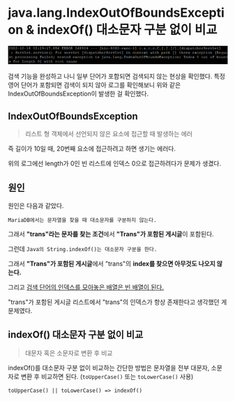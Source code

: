 # java.lang.IndexOutOfBoundsException & indexOf() 대소문자 구분 없이 비교

![](../../../../public/assets/2022-10-18-08-51-15-image.png)

검색 기능을 완성하고 나니 일부 단어가 포함되면 검색되지 않는 현상을 확인했다. 특정 영어 단어가 포함되면 검색이 되지 않아 로그를 확인해보니 위와 같은 IndexOutOfBoundsException이 발생한 걸 확인했다.



## IndexOutOfBoundsException

> 리스트 형 객체에서 선언되지 않은 요소에 접근할 때 발생하는 에러

즉 길이가 10일 때, 20번째 요소에 접근하려고 하면 생기는 에러다.

위의 로그에선 length가 0인 빈 리스트에 인덱스 0으로 접근하려다가 문제가 생겼다.



## 원인

원인은 다음과 같았다.

`MariaDB에서는 문자열을 찾을 때 대소문자를 구분하지 않는다.`

그래서 **"trans"라는 문자를 찾는 조건**에서 **"Trans"가 포함된 게시글**이 포함된다.



그런데 `Java의 String.indexOf()는 대소문자 구분을 한다.`

그래서 **"Trans"가 포함된 게시글**에서 "trans"의 **index를 찾으면 아무것도 나오지 않는다.**

그리고 <u>검색 단어의 인덱스를 모아놓은 배열은 빈 배열이 된다.</u>



"trans"가 포함된 게시글 리스트에서 "trans"의 인덱스가 항상 존재한다고 생각했던 게 문제였다.



## indexOf() 대소문자 구분 없이 비교

> 대문자 혹은 소문자로 변환 후 비교

indexOf()를 대소문자 구분 없이 비교하는 간단한 방법은 문자열을 전부 대문자, 소문자로 변환 후 비교하면 된다. (`toUpperCase()` 또는 `toLowerCase()` 사용)



```
toUpperCase() || toLowerCase() => indexOf()
```